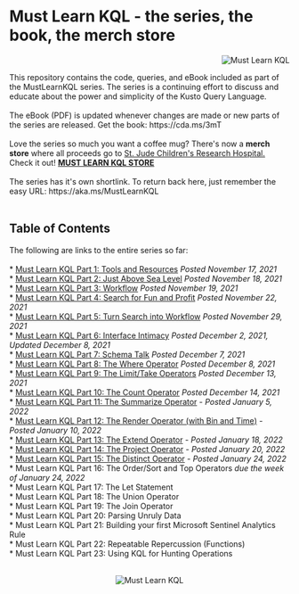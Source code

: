 # Must Learn KQL - the series, the book, the merch store<br>
<p align="right"><img src="https://github.com/rod-trent/MustLearnKQL/blob/main/Series_Images/MustLearnKQLBannerSmallSmall.png" alt="Must Learn KQL"></center></p>
This repository contains the code, queries, and eBook included as part of the MustLearnKQL series. The series is a continuing effort to discuss and educate about the power and simplicity of the Kusto Query Language.<br><br>
The eBook (PDF) is updated whenever changes are made or new parts of the series are released. Get the book: https://cda.ms/3mT
<br><br>
Love the series so much you want a coffee mug? There's now a <b>merch store</b> where all proceeds go to <a href="https://cda.ms/3vg" target="_blank">St. Jude Children's Research Hospital.</a> Check it out! <b><a href="https://cda.ms/3Dy" target="_blank">MUST LEARN KQL STORE</a></b>
<br><br>
The series has it's own shortlink. To return back here, just remember the easy URL:  https://aka.ms/MustLearnKQL
<br><br>
<b><h2>Table of Contents</h2></b>
The following are links to the entire series so far:
<br><br>
* <a href="https://cda.ms/3fC" target="_blank">Must Learn KQL Part 1: Tools and Resources</a> <i>Posted November 17, 2021</i><br>
* <a href="https://cda.ms/3fD" target="_blank">Must Learn KQL Part 2: Just Above Sea Level</a> <i>Posted November 18, 2021</i><br>
* <a href="https://cda.ms/3fQ" target="_blank">Must Learn KQL Part 3: Workflow</a> <i>Posted November 19, 2021</i><br>
* <a href="https://cda.ms/3gH" target="_blank">Must Learn KQL Part 4: Search for Fun and Profit</a> <i>Posted November 22, 2021</i><br>
* <a href="https://cda.ms/3jm" target="_blank">Must Learn KQL Part 5: Turn Search into Workflow</a> <i>Posted November 29, 2021</i><br>
* <a href="https://cda.ms/3mc" target="_blank">Must Learn KQL Part 6: Interface Intimacy</a> <i>Posted December 2, 2021, Updated December 8, 2021</i><br>
* <a href="https://cda.ms/3pm" target="_blank">Must Learn KQL Part 7: Schema Talk</a> <i>Posted December 7, 2021</i><br>
* <a href="https://cda.ms/3qj" target="_blank">Must Learn KQL Part 8: The Where Operator</a> <i>Posted December 8, 2021</i><br>
* <a href="https://cda.ms/3s7" target="_blank">Must Learn KQL Part 9: The Limit/Take Operators</a> <i>Posted December 13, 2021</i><br>
* <a href="https://cda.ms/3sM" target="_blank">Must Learn KQL Part 10: The Count Operator</a> <i>Posted December 14, 2021</i><br>
* <a href="https://cda.ms/3yf" target="_blank">Must Learn KQL Part 11: The Summarize Operator</a> - <i>Posted January 5, 2022</i><br>
* <a href="https://cda.ms/3B9" target="_blank">Must Learn KQL Part 12: The Render Operator (with Bin and Time)</a> - <i>Posted January 10, 2022</i><br>
* <a href="https://cda.ms/3Dz" target="_blank">Must Learn KQL Part 13: The Extend Operator</a> - <i>Posted January 18, 2022</i><br>
* <a href="https://cda.ms/3G6" target="_blank">Must Learn KQL Part 14: The Project Operator</a> - <i>Posted January 20, 2022</i><br>
* <a href="https://cda.ms/3Hn" target="_blank">Must Learn KQL Part 15: The Distinct Operator</a> - <i>Posted January 24, 2022</i><br>
* Must Learn KQL Part 16: The Order/Sort and Top Operators  <i>due the week of January 24, 2022</i><br>
* Must Learn KQL Part 17: The Let Statement<br>
* Must Learn KQL Part 18: The Union Operator<br>
* Must Learn KQL Part 19: The Join Operator<br>
* Must Learn KQL Part 20: Parsing Unruly Data<br>
* Must Learn KQL Part 21: Building your first Microsoft Sentinel Analytics Rule<br>
* Must Learn KQL Part 22: Repeatable Repercussion (Functions)<br>
* Must Learn KQL Part 23: Using KQL for Hunting Operations
<br><br>
<p align="center"><img src="https://github.com/rod-trent/MustLearnKQL/blob/main/Series_Images/MustLearnKQLBannerMissionSmall.png" alt="Must Learn KQL"></center></p>
